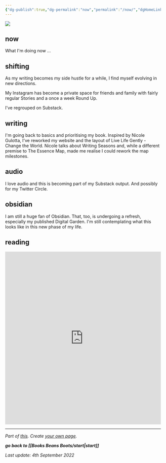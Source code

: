 ```yaml
---
{"dg-publish":true,"dg-permalink":"now","permalink":"/now/","dgHomeLink":true,"dgPassFrontmatter":false}
---
```



![](https://source.unsplash.com/8B925jkxa7M/1900x1200)

## now

What I'm doing now ... 

## shifting

As my writing becomes my side hustle for a while, I find myself evolving in new directions. 

My Instagram has become a private space for friends and family with fairly regular Stories and a once a week Round Up.

I've regrouped on Substack. 

## writing

I'm going back to basics and prioritising my book. Inspired by Nicole Gulotta, I've reworked my website and the layout of Live Life Gently - Change the World. Nicole talks about Writing Seasons and, while a different premise to The Essence Map, made me realise I could rework the map milestones.

## audio

I love audio and this is becoming part of my Substack output. And possibly for my Twitter Circle.

## obsidian

I am still a huge fan of Obsidian. That, too, is undergoing a refresh, especially my published Digital Garden. I'm still contemplating what this looks like in this new phase of my life.

## reading

<iframe width="100%" height="560" src="https://glasp.co/embed?u=XAggf0t62RV5j9p0Ke8I4OFwT1n2&n=6" title="Glasp Profile Embed" frameborder="0"></iframe>

---

*Part of [this](https://nownownow.com/about). Create [your own page](https://nownownow.com/about).*

***go back to [[Books Beans Boots/start|start]]***

*Last update: 4th September 2022*